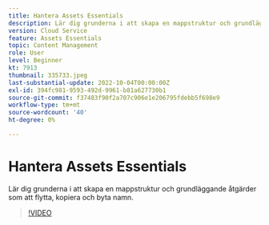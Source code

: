 ```yaml
---
title: Hantera Assets Essentials
description: Lär dig grunderna i att skapa en mappstruktur och grundläggande åtgärder som att flytta, kopiera och byta namn.
version: Cloud Service
feature: Assets Essentials
topic: Content Management
role: User
level: Beginner
kt: 7913
thumbnail: 335733.jpeg
last-substantial-update: 2022-10-04T00:00:00Z
exl-id: 394fc981-9593-492d-9961-b81a627730b1
source-git-commit: f37483f90f2a707c906e1e206795fdebb5f698e9
workflow-type: tm+mt
source-wordcount: '40'
ht-degree: 0%

---
```


# Hantera Assets Essentials

Lär dig grunderna i att skapa en mappstruktur och grundläggande åtgärder som att flytta, kopiera och byta namn.

>[!VIDEO](https://video.tv.adobe.com/v/335733/?quality=12&learn=on)
